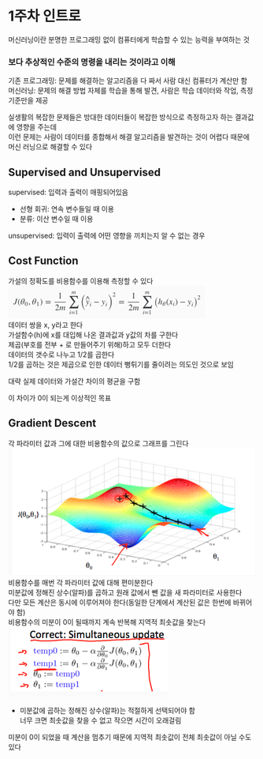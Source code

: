 # 1주차 인트로
머신러닝이란 분명한 프로그래밍 없이 컴퓨터에게 학습할 수 있는 능력을 부여하는 것  

### 보다 추상적인 수준의 명령을 내리는 것이라고 이해  

기존 프로그래밍: 문제를 해결하는 알고리즘을 다 짜서 사람 대신 컴퓨터가 계산만 함  
머신러닝: 문제의 해결 방법 자체를 학습을 통해 발견, 사람은 학습 데이터와 작업, 측정 기준만을 제공

실생활의 복잡한 문제들은 방대한 데이터들이 복잡한 방식으로 측정하고자 하는 결과값에 영향을 주는데  
이런 문제는 사람이 데이터를 종합해서 해결 알고리즘을 발견하는 것이 어렵다 때문에 머신 러닝으로 해결할 수 있다

## Supervised and Unsupervised
supervised: 입력과 출력이 매핑되어있음  
  
* 선형 회귀: 연속 변수들일 때 이용  
* 분류: 이산 변수일 때 이용

unsupervised: 입력이 출력에 어떤 영향을 끼치는지 알 수 없는 경우

## Cost Function
가설의 정확도를 비용함수를 이용해 측정할 수 있다  
![1](images/1.png)  
데이터 쌍을 x, y라고 한다  
가설함수(h)에 x를 대입해 나온 결과값과 y값의 차를 구한다  
제곱(부호를 전부 + 로 만들어주기 위해)하고 모두 더한다  
데이터의 갯수로 나누고 1/2를 곱한다  
1/2를 곱하는 것은 제곱으로 인한 데이터 뻥튀기를 줄이려는 의도인 것으로 보임  

대략 실제 데이터와 가설간 차이의 평균을 구함  

이 차이가 0이 되는게 이상적인 목표

## Gradient Descent
각 파라미터 값과 그에 대한 비용함수의 값으로 그래프를 그린다   
![2](images/2.png)  
비용함수를 매번 각 파라미터 값에 대해 편미분한다  
미분값에 정해진 상수(알파)를 곱하고 원래 값에서 뺀 값을 새 파라미터로 사용한다  
다만 모든 계산은 동시에 이루어져야 한다(동일한 단계에서 계산된 값은 한번에 바뀌어야 함)  
비용함수의 미분이 0이 될때까지 계속 반복해 지역적 최솟값을 찾는다  
![2](images/3.png)
  
* 미분값에 곱하는 정해진 상수(알파)는 적절하게 선택되어야 함  
너무 크면 최솟값을 찾을 수 없고 작으면 시간이 오래걸림

미분이 0이 되었을 때 계산을 멈추기 때문에 지역적 최솟값이 전체 최솟값이 아닐 수도 있다